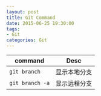 ```yaml
---
layout: post
title: Git Command
date: 2015-06-25 19:30:00
tags:
- Git
categories: Git
---
```



|      command                                       |                            Desc                              |
| -------------------------------------------------- | ------------------------------------------------------------ |
| `git branch`                                       |   显示本地分支                                                |
| `git branch -a`                                    |   显示远程分支                                                |
